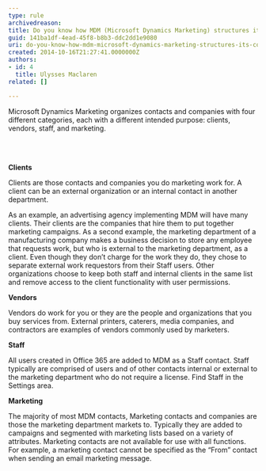 ```yaml
---
type: rule
archivedreason: 
title: Do you know how MDM (Microsoft Dynamics Marketing) structures its contacts and companies?
guid: 141ba1df-4ead-45f8-b8b3-ddc2dd1e9080
uri: do-you-know-how-mdm-microsoft-dynamics-marketing-structures-its-contacts-and-companies
created: 2014-10-16T21:27:41.0000000Z
authors:
- id: 4
  title: Ulysses Maclaren
related: []

---
```



<p>Microsoft Dynamics Marketing organizes contacts and companies with four different categories, each with a different intended purpose&#58; clients, vendors, staff, and marketing.&#160;</p>
<br><excerpt class='endintro'></excerpt><br>
<p class="p1">
   <strong>​C​​lients</strong></p><p class="p1">Clients are those contacts and companies you do marketing work for. A client can be an external organization or an internal contact in another department.</p><p class="p1">As an example, an advertising agency implementing MDM will have many clients. Their clients are the companies that hire them to put together marketing campaigns. As a second example, the marketing department of a manufacturing company makes a business decision to store any employee that requests work, but who is external to the marketing department, as a client. Even though they don’t charge for the work they do, they chose to separate external work requestors from their Staff users. Other organizations choose to keep both staff and internal clients in the same list and remove access to the client functionality with user permissions.</p><p class="p1">
   <strong>Vendors</strong></p><p class="p1">Vendors do work for you or they are the people and organizations that you buy services from. External printers, caterers, media companies, and contractors are examples of vendors commonly used by marketers.</p><p class="p1">
   <strong>Staff</strong></p><p class="p1">All users created in Office 365 are added to MDM as a Staff contact. Staff typically are comprised of users and of other contacts internal or external to the marketing department who do not require a license. Find Staff in the Settings area.</p><p class="p1">
   <strong>Marketing</strong></p><p class="p1">The majority of most MDM contacts, Marketing contacts and companies are those the marketing department markets to. Typically they are added to campaigns and segmented with marketing lists based on a variety of attributes. Marketing contacts are not available for use with all functions. For example, a marketing contact cannot be specified as the “From” contact when sending an email marketing message.</p>


